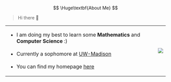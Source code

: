 $$
\Huge\textbf{About Me}
$$

> Hi there 👋


<table>
  <tr>
    <td>
  <span style="height: 150px">
    <ul>
        <li> I am doing my best to learn some <strong>Mathematics</strong> and <strong>Computer Science</strong> :)</li><br>
        <li> Currently a sophomore at <a href="https://www.wisc.edu">UW-Madison</a></li><br>
        <li> You can find my homepage <a href="https://p.wuct.site"><u>here</u></a> </li>
    </ul>
  </span>
      </td>
    <td>
  <span style="150px">
    <a href="https://github.com/anuraghazra/github-readme-stats">
      <img src="https://github-readme-stats-beta-hazel-93.vercel.app/api/top-langs?layout=donut&username=wuc9521&langs_count=7&hide=jupyter%20notebook,css&custom_title=most-used%20lanaguges&exclude_repo=wuc9521.github.io,notes">
    </a>
  </span>
      </td>
  </tr>
</table>


